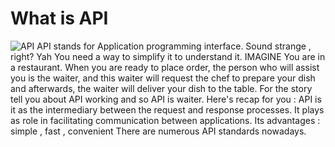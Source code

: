 # What is API 
![API](https://appmaster.io/api/_files/PqV7MuNwv89GrZvBd4LNNK/download/)
API stands for Application programming interface.
Sound strange , right?
Yah You need a way to simplify it to understand it.
IMAGINE You are in a restaurant.
When you are ready to place order, the person who will assist you is the waiter, and this waiter will request the chef to prepare your dish and afterwards, the waiter will deliver your dish to the table.
For the story tell you about API working and so API is waiter.
Here's recap for you :
API is it as the intermediary between the request and response processes. It plays as role in facilitating communication between applications.
Its advantages : simple , fast , convenient
There are numerous API standards nowadays.
